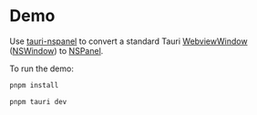 # Demo
Use [tauri-nspanel](https://github.com/ahkohd/tauri-nspanel) to convert a standard Tauri [WebviewWindow](https://docs.rs/tauri/2.1.1/tauri/webview/struct.WebviewWindow.html) ([NSWindow](https://developer.apple.com/documentation/appkit/nswindow/)) to [NSPanel](https://developer.apple.com/documentation/appkit/nspanel/).

To run the demo:
```bash
pnpm install

pnpm tauri dev
```
